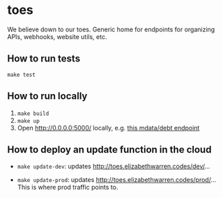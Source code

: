 # toes
We believe down to our toes. Generic home for endpoints for organizing APIs, webhooks, website utils, etc.

## How to run tests
`make test`

## How to run locally
1. `make build`
2. `make up`
3. Open http://0.0.0.0:5000/ locally, e.g. [this mdata/debt endpoint](http://0.0.0.0:5000/dev/mdata/debt?args=120000&profile_techsandbox_income_last_year=120000&profile_techsandbox_outstanding_student_loan_debt=60000)

## How to deploy an update function in the cloud
- `make update-dev`: updates http://toes.elizabethwarren.codes/dev/...

- `make update-prod`: updates http://toes.elizabethwarren.codes/prod/...
This is where prod traffic points to.
